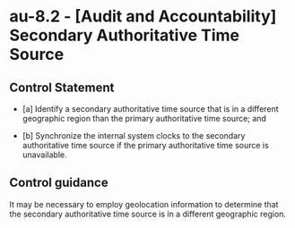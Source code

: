 # au-8.2 - \[Audit and Accountability\] Secondary Authoritative Time Source

## Control Statement

- \[a\] Identify a secondary authoritative time source that is in a different geographic region than the primary authoritative time source; and

- \[b\] Synchronize the internal system clocks to the secondary authoritative time source if the primary authoritative time source is unavailable.

## Control guidance

It may be necessary to employ geolocation information to determine that the secondary authoritative time source is in a different geographic region.
